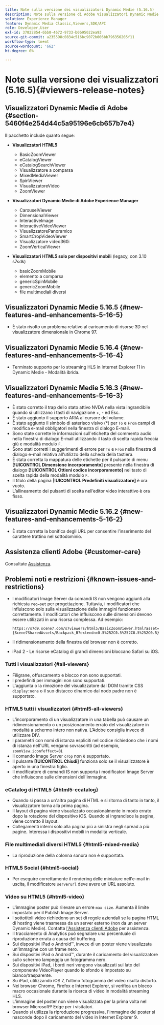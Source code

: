 ```yaml
---
title: Note sulla versione dei visualizzatori Dynamic Medie (5.16.5)
description: Note sulla versione di Adobe Visualizzatori Dynamic Medie.
solution: Experience Manager
feature: Dynamic Media Classic,Viewers,SDK/API
role: Developer,User
exl-id: 37022854-6bb0-4672-9733-b0b95022ea93
source-git-commit: a235598c0834c516bc9072b006bb796356205f11
workflow-type: tm+mt
source-wordcount: '662'
ht-degree: 0%

---
```


# Note sulla versione dei visualizzatori (5.16.5){#viewers-release-notes}

<!-- Updated March 03, 2022 for the 5.16.5 release. Contact is Deepa Gupta-->

<!-- hide: yes
hidefromtoc: yes-->

<!-- robots: noindex
googlebot: noindex -->

## Visualizzatori Dynamic Medie di Adobe {#section-5460f4e254d44c5a95196e6cb657b7e4}

Il pacchetto include quanto segue:

* **Visualizzatori HTML5**

   * BasicZoomViewer
   * eCatalogViewer
   * eCatalogSearchViewer
   * Visualizzatore a comparsa
   * MixedMediaViewer
   * SpinViewer
   * VisualizzatoreVideo
   * ZoomViewer

* **Visualizzatori Dynamic Medie di Adobe Experience Manager**

   * CarouselViewer
   * DimensionalViewer
   * InteractiveImage
   * InteractiveVideoViewer
   * VisualizzatorePanoramico
   * SmartCropVideoViewer
   * Visualizzatore video360i
   * ZoomVerticalViewer

* **Visualizzatori HTML5 solo per dispositivi mobili** (legacy, con 3.10 s7sdk)

   * basicZoomMobile
   * elemento a comparsa
   * genericSpinMobile
   * genericZoomMobile
   * file multimediali diversi


## Visualizzatori Dynamic Medie 5.16.5 {#new-features-and-enhancements-5-16-5}

* È stato risolto un problema relativo al caricamento di risorse 3D nel visualizzatore dimensionale in Chrome 97.

## Visualizzatori Dynamic Medie 5.16.4 {#new-features-and-enhancements-5-16-4}

* Terminato supporto per lo streaming HLS in Internet Explorer 11 in Dynamic Medie - Modalità ibrida.

## Visualizzatori Dynamic Medie 5.16.3 {#new-features-and-enhancements-5-16-3}

* È stato corretto il trap dello stato attivo NVDA nella vista ingrandibile quando si utilizzano i tasti di navigazione +, - ed Esc. <!-- (CQ-4290719) -->
* È stato aggiunto il supporto ARIA al cursore del volume. <!--  (CQ-4324080) -->
* È stato aggiunto il simbolo di asterisco visivo (*) per `To` e `From` campi di modifica e-mail obbligatori nella finestra di dialogo E-mail. <!-- (CQ-4290935) -->
* Sono state corrette le informazioni sull&#39;etichetta del commento audio nella finestra di dialogo E-mail utilizzando il tasto di scelta rapida freccia giù e modalità modulo `F`. <!-- (CQ-4290934) -->
* Sono stati corretti i suggerimenti di errore per `To` e `From` nella finestra di dialogo e-mail relativa all&#39;utilizzo della scheda della tastiera. <!-- (CQ-4290930) -->
* È stata corretta la mappatura delle etichette per il pulsante di menu **[!UICONTROL Dimensione incorporamento]** presente nella finestra di dialogo **[!UICONTROL Ottieni codice incorporamento]** nel tasto di scelta rapida della modalità modulo `F`. <!-- (CQ-4290929) -->
* Il titolo della pagina **[!UICONTROL Predefiniti visualizzatore]** è ora vuoto. <!-- (CQ-4290936) -->
* L’allineamento dei pulsanti di scelta nell’editor video interattivo è ora fisso. <!-- (CQ-4330159) -->

## Visualizzatori Dynamic Medie 5.16.2 {#new-features-and-enhancements-5-16-2}

* È stata corretta la bonifica degli URL per consentire l’inserimento del carattere trattino nel sottodominio. <!-- (CQ-4327691) -->

## Assistenza clienti Adobe {#customer-care}

Consultate [Assistenza](https://experienceleague.adobe.com/docs/dynamic-media-classic/using/intro/support.html#intro).

## Problemi noti e restrizioni {#known-issues-and-restrictions}

* I modificatori Image Server da comandi IS non vengono aggiunti alla richiesta `req=set` per progettazione. Tuttavia, i modificatori che influiscono solo sulla visualizzazione delle immagini funzionano correttamente. I modificatori che influiscono sulle dimensioni devono essere utilizzati in una risorsa complessa. Ad esempio:

  `https://s7d9.scene7.com/s7viewers/html5/BasicZoomViewer.html?asset= {Scene7SharedAssets/Backpack_B?extendn=0.5%252C0.5%252C0.5%252C0.5}`

* Il ridimensionamento della finestra del browser non è corretto.
* iPad 2 - Le risorse eCatalog di grandi dimensioni bloccano Safari su iOS.

### Tutti i visualizzatori {#all-viewers}

* Filigrane, offuscamento e blocco non sono supportati.
* I predefiniti per immagini non sono supportati.
* L&#39;aggiunta o la rimozione del visualizzatore dal DOM tramite CSS `display:none` o il suo distacco dinamico dal nodo padre non è supportato.

### HTML5 tutti i visualizzatori {#html5-all-viewers}

* L’incorporamento di un visualizzatore in una tabella può causare un ridimensionamento o un posizionamento errato del visualizzatore in modalità a schermo intero non nativa. L’Adobe consiglia invece di utilizzare DIV.
* I parametri con nomi di istanza espliciti nel codice richiedono che i nomi di istanza nell&#39;URL vengano sovrascritti (ad esempio, `zoomView.iconfeffect=0`).
* Il comando Image Server `crop` non è supportato.
* Il pulsante **[!UICONTROL Chiudi]** funziona solo se il visualizzatore è aperto in una finestra figlio.
* Il modificatore di comandi IS non supporta i modificatori Image Server che influiscono sulle dimensioni dell&#39;immagine.

### eCatalog di HTML5 {#html5-ecatalog}

* Quando si passa a un&#39;altra pagina di HTML e si ritorna di tanto in tanto, il visualizzatore torna alla prima pagina.
* Il layout di pagina viene visualizzato occasionalmente in modo errato dopo la rotazione del dispositivo iOS. Quando si ingrandisce la pagina, viene corretto il layout.
* Collegamenti interni solo alla pagina più a sinistra negli spread a più pagine. Interessa i dispositivi mobili in modalità verticale.

### File multimediali diversi HTML5 {#html5-mixed-media}

* La riproduzione della colonna sonora non è supportata.

### HTML5 Social {#html5-social}

* Per eseguire correttamente il rendering delle miniature nell&#39;e-mail in uscita, il modificatore `serverurl` deve avere un URL assoluto.

### Video su HTML5 {#html5-video}

* L&#39;immagine poster può rilevare un errore `max size`. Aumenta il limite impostato per il Publish Image Server.
* I sottotitoli video richiedono un set di regole aziendali se la pagina HTML di hosting viene trasmessa da un server esterno (non da un server Dynamic Medie). Contatta [l&#39;Assistenza clienti Adobe](https://experienceleague.adobe.com/docs/dynamic-media-classic/using/intro/support.html#intro) per assistenza.
* Il tracciamento di Analytics può segnalare una percentuale di riproduzione errata a causa del buffering.
* Sui dispositivi iPad o Android™, invece di un poster viene visualizzata un&#39;immagine con un frame nero.
* Sui dispositivi iPad o Android™, durante il caricamento del visualizzatore sullo schermo lampeggia un fotogramma nero.
* Sui dispositivi iPad, i bordi neri vengono visualizzati sul lato del componente VideoPlayer quando lo sfondo è impostato su bianco/trasparente.
* Su iPad, utilizzando iOS 7, l’ultimo fotogramma del video risulta distorto.
* Nei browser Chrome, Firefox e Internet Explorer, si verifica un blocco macro occasionale durante la ricerca di video in modalità streaming HLS.
* L’immagine del poster non viene visualizzata per la prima volta nel browser Microsoft® Edge per i visitatori.
* Quando si utilizza la riproduzione progressiva, l&#39;immagine del poster si nasconde dopo il caricamento del video in Internet Explorer 9.
